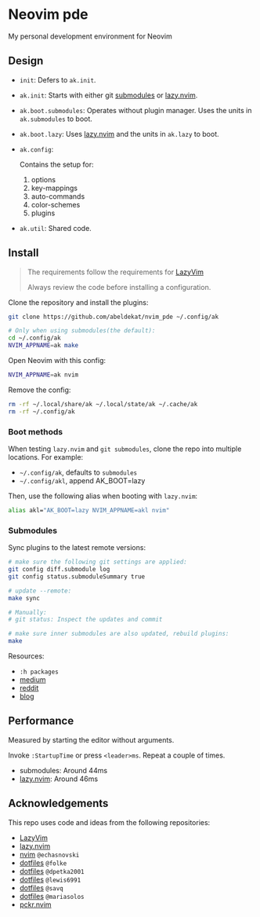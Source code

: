 # Neovim pde

My personal development environment for Neovim

## Design

- `init`: Defers to `ak.init`.
- `ak.init`: Starts with either git [submodules] or [lazy.nvim].
- `ak.boot.submodules`: Operates without plugin manager.
Uses the units in `ak.submodules` to boot.
- `ak.boot.lazy`: Uses [lazy.nvim] and the units in `ak.lazy` to boot.
- `ak.config`:

  Contains the setup for:
    1. options
    2. key-mappings
    3. auto-commands
    4. color-schemes
    5. plugins

- `ak.util`: Shared code.

## Install

 > The requirements follow the requirements for [LazyVim](https://www.lazyvim.org/#%EF%B8%8F-requirements)
 >
 > Always review the code before installing a configuration.

Clone the repository and install the plugins:

```sh
git clone https://github.com/abeldekat/nvim_pde ~/.config/ak

# Only when using submodules(the default):
cd ~/.config/ak
NVIM_APPNAME=ak make
```

Open Neovim with this config:

```sh
NVIM_APPNAME=ak nvim
```

Remove the config:

```sh
rm -rf ~/.local/share/ak ~/.local/state/ak ~/.cache/ak
rm -rf ~/.config/ak
```

### Boot methods

When testing `lazy.nvim` and `git submodules`,
clone the repo into multiple locations. For example:

- `~/.config/ak`, defaults to `submodules`
- `~/.config/akl`, append AK_BOOT=lazy

Then, use the following alias when booting with `lazy.nvim`:

```sh
alias akl="AK_BOOT=lazy NVIM_APPNAME=akl nvim"
```

### Submodules

Sync plugins to the latest remote versions:

```sh
# make sure the following git settings are applied:
git config diff.submodule log
git config status.submoduleSummary true

# update --remote:
make sync

# Manually:
# git status: Inspect the updates and commit

# make sure inner submodules are also updated, rebuild plugins:
make
```

Resources:

- `:h packages`
- [medium](https://medium.com/@porteneuve/mastering-git-submodules-34c65e940407)
- [reddit](https://www.reddit.com/r/neovim/comments/15b1gco/what_plugin_manager_are_you_currently_using/)
- [blog](https://hiphish.github.io/blog/2021/12/05/managing-vim-plugins-without-plugin-manager/)

## Performance

Measured by starting the editor without arguments.

Invoke `:StartupTime` or press `<leader>ms`.
Repeat a couple of times.

- submodules: Around 44ms
- [lazy.nvim]: Around 46ms

## Acknowledgements

This repo uses code and ideas from the following repositories:

- [LazyVim](https://github.com/LazyVim/LazyVim)
- [lazy.nvim](https://github.com/folke/lazy.nvim)
- [nvim](https://github.com/echasnovski/nvim) `@echasnovski`
- [dotfiles](https://github.com/folke/dot/tree/master/nvim) `@folke`
- [dotfiles](https://github.com/dpetka2001/dotfiles/tree/main/dot_config/nvim) `@dpetka2001`
- [dotfiles](https://github.com/lewis6991/dotfiles/tree/main/config/nvim) `@lewis6991`
- [dotfiles](https://github.com/savq/dotfiles/tree/master/nvim) `@savq`
- [dotfiles](https://github.com/MariaSolOs/dotfiles/tree/main/.config/nvim) `@mariasolos`
- [pckr.nvim](https://github.com/lewis6991/pckr.nvim)

[lazy.nvim]: https://github.com/folke/lazy.nvim
[submodules]: #submodules
